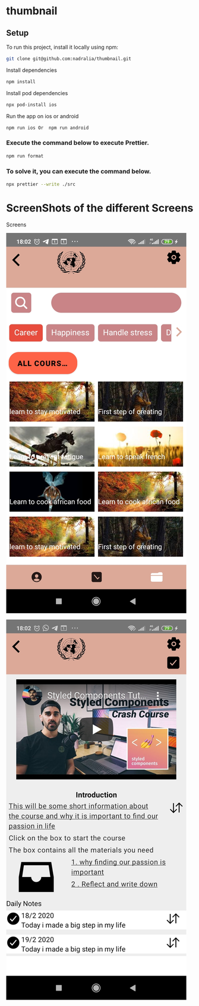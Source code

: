 # thumbnail

## Setup

To run this project, install it locally using npm:

```sh
git clone git@github.com:nadralia/thumbnail.git

```
Install dependencies

```sh 
npm install 
```

Install pod dependencies

```sh 
npx pod-install ios
```

Run the app on ios or android

```sh 
npm run ios Or  npm run android

```

### Execute the command below to execute Prettier.

```sh
npm run format
```

### To solve it, you can execute the command below.

```sh
npx prettier --write ./src
```

# ScreenShots of the different Screens


Screens

![Home Screen](https://github.com/nadralia/thumbnail/blob/dev/screens/home.jpg?raw=true)

![Detail Screen](https://github.com/nadralia/thumbnail/blob/dev/screens/detail.jpg?raw=true)